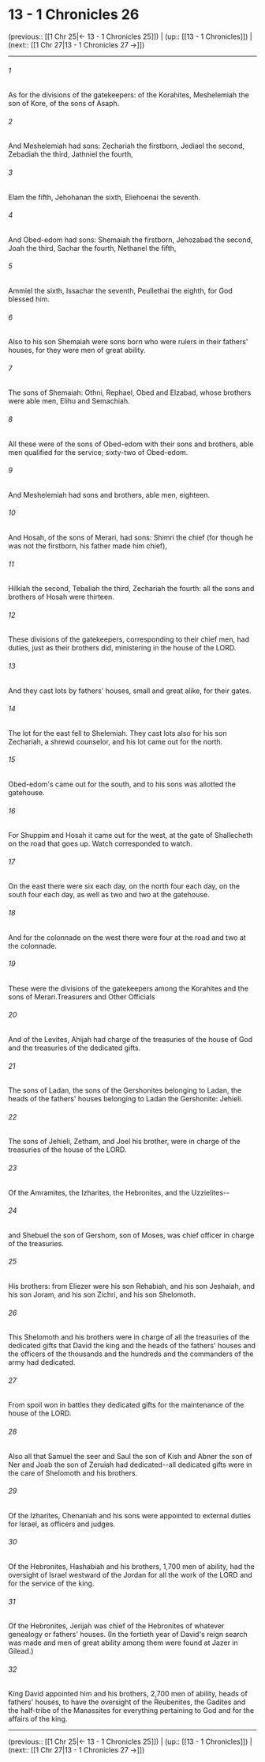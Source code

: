 # 13 - 1 Chronicles 26

(previous:: [[1 Chr 25|← 13 - 1 Chronicles 25]]) | (up:: [[13 - 1 Chronicles]]) | (next:: [[1 Chr 27|13 - 1 Chronicles 27 →]])

***


###### 1 
As for the divisions of the gatekeepers: of the Korahites, Meshelemiah the son of Kore, of the sons of Asaph. 

###### 2 
And Meshelemiah had sons: Zechariah the firstborn, Jediael the second, Zebadiah the third, Jathniel the fourth, 

###### 3 
Elam the fifth, Jehohanan the sixth, Eliehoenai the seventh. 

###### 4 
And Obed-edom had sons: Shemaiah the firstborn, Jehozabad the second, Joah the third, Sachar the fourth, Nethanel the fifth, 

###### 5 
Ammiel the sixth, Issachar the seventh, Peullethai the eighth, for God blessed him. 

###### 6 
Also to his son Shemaiah were sons born who were rulers in their fathers' houses, for they were men of great ability. 

###### 7 
The sons of Shemaiah: Othni, Rephael, Obed and Elzabad, whose brothers were able men, Elihu and Semachiah. 

###### 8 
All these were of the sons of Obed-edom with their sons and brothers, able men qualified for the service; sixty-two of Obed-edom. 

###### 9 
And Meshelemiah had sons and brothers, able men, eighteen. 

###### 10 
And Hosah, of the sons of Merari, had sons: Shimri the chief (for though he was not the firstborn, his father made him chief), 

###### 11 
Hilkiah the second, Tebaliah the third, Zechariah the fourth: all the sons and brothers of Hosah were thirteen. 

###### 12 
These divisions of the gatekeepers, corresponding to their chief men, had duties, just as their brothers did, ministering in the house of the LORD. 

###### 13 
And they cast lots by fathers' houses, small and great alike, for their gates. 

###### 14 
The lot for the east fell to Shelemiah. They cast lots also for his son Zechariah, a shrewd counselor, and his lot came out for the north. 

###### 15 
Obed-edom's came out for the south, and to his sons was allotted the gatehouse. 

###### 16 
For Shuppim and Hosah it came out for the west, at the gate of Shallecheth on the road that goes up. Watch corresponded to watch. 

###### 17 
On the east there were six each day, on the north four each day, on the south four each day, as well as two and two at the gatehouse. 

###### 18 
And for the colonnade on the west there were four at the road and two at the colonnade. 

###### 19 
These were the divisions of the gatekeepers among the Korahites and the sons of Merari.Treasurers and Other Officials 

###### 20 
And of the Levites, Ahijah had charge of the treasuries of the house of God and the treasuries of the dedicated gifts. 

###### 21 
The sons of Ladan, the sons of the Gershonites belonging to Ladan, the heads of the fathers' houses belonging to Ladan the Gershonite: Jehieli. 

###### 22 
The sons of Jehieli, Zetham, and Joel his brother, were in charge of the treasuries of the house of the LORD. 

###### 23 
Of the Amramites, the Izharites, the Hebronites, and the Uzzielites-- 

###### 24 
and Shebuel the son of Gershom, son of Moses, was chief officer in charge of the treasuries. 

###### 25 
His brothers: from Eliezer were his son Rehabiah, and his son Jeshaiah, and his son Joram, and his son Zichri, and his son Shelomoth. 

###### 26 
This Shelomoth and his brothers were in charge of all the treasuries of the dedicated gifts that David the king and the heads of the fathers' houses and the officers of the thousands and the hundreds and the commanders of the army had dedicated. 

###### 27 
From spoil won in battles they dedicated gifts for the maintenance of the house of the LORD. 

###### 28 
Also all that Samuel the seer and Saul the son of Kish and Abner the son of Ner and Joab the son of Zeruiah had dedicated--all dedicated gifts were in the care of Shelomoth and his brothers. 

###### 29 
Of the Izharites, Chenaniah and his sons were appointed to external duties for Israel, as officers and judges. 

###### 30 
Of the Hebronites, Hashabiah and his brothers, 1,700 men of ability, had the oversight of Israel westward of the Jordan for all the work of the LORD and for the service of the king. 

###### 31 
Of the Hebronites, Jerijah was chief of the Hebronites of whatever genealogy or fathers' houses. (In the fortieth year of David's reign search was made and men of great ability among them were found at Jazer in Gilead.) 

###### 32 
King David appointed him and his brothers, 2,700 men of ability, heads of fathers' houses, to have the oversight of the Reubenites, the Gadites and the half-tribe of the Manassites for everything pertaining to God and for the affairs of the king.

***

(previous:: [[1 Chr 25|← 13 - 1 Chronicles 25]]) | (up:: [[13 - 1 Chronicles]]) | (next:: [[1 Chr 27|13 - 1 Chronicles 27 →]])
